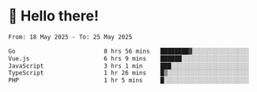 # 👋 Hello there!

<!--START_SECTION:waka-->

```txt
From: 18 May 2025 - To: 25 May 2025

Go                         8 hrs 56 mins   ████████▓░░░░░░░░░░░░░░░░   34.49 %
Vue.js                     6 hrs 9 mins    ██████░░░░░░░░░░░░░░░░░░░   23.77 %
JavaScript                 3 hrs 1 min     ███░░░░░░░░░░░░░░░░░░░░░░   11.64 %
TypeScript                 1 hr 26 mins    █▒░░░░░░░░░░░░░░░░░░░░░░░   05.56 %
PHP                        1 hr 5 mins     █░░░░░░░░░░░░░░░░░░░░░░░░   04.23 %
```

<!--END_SECTION:waka-->
